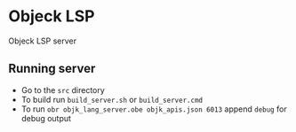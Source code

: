 # Objeck LSP

Objeck LSP server

## Running server

* Go to the `src` directory
* To build run `build_server.sh` or `build_server.cmd`
* To run `obr objk_lang_server.obe objk_apis.json 6013` append `debug` for debug output